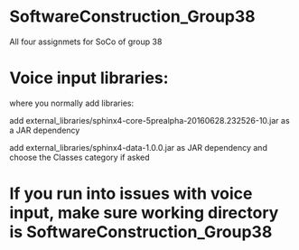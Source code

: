 # SoftwareConstruction_Group38
All four assignmets for SoCo of group 38

# Voice input libraries:
where you normally add libraries:

add external_libraries/sphinx4-core-5prealpha-20160628.232526-10.jar
as a JAR dependency

add external_libraries/sphinx4-data-1.0.0.jar as JAR dependency
and choose the Classes category if asked

# If you run into issues with voice input, make sure working directory is SoftwareConstruction_Group38